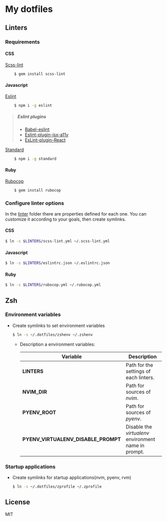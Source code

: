 My dotfiles
===========

Linters
-------

### Requirements

#### CSS

[Scss-lint](https://github.com/brigade/scss-lint)

```bash
    $ gem install scss-lint
```

#### Javascript

[Eslint](http://eslint.org/)

```bash
    $ npm i -g eslint
```

> ##### Eslint plugins
>
> * [Babel-eslint](https://github.com/babel/babel-eslint)
> * [Eslint-plugin-jsx-a11y](https://github.com/evcohen/eslint-plugin-jsx-a11y)
> * [EsLint-plugin-React](https://github.com/yannickcr/eslint-plugin-react)

[Standard](https://standardjs.com)

```bash
    $ npm i -g standard
```

#### Ruby

[Rubocop](http://rubocop.readthedocs.io)

```bash
    $ gem install rubocop
```

### Configure linter options

In the [linter](./linters) folder there are properties defined for each one. You can customize it according to your goals, then create symlinks.

#### CSS

```bash
$ ln -s $LINTERS/scss-lint.yml ~/.scss-lint.yml
```

#### Javascript

```bash
$ ln -s $LINTERS/eslintrc.json ~/.eslintrc.json
```

#### Ruby

```bash
$ ln -s $LINTERS/rubocop.yml ~/.rubocop.yml
```

Zsh
---

### Environment variables

* Create symlinks to set environment variables

    ```bash
    $ ln -s ~/.dotfiles/zshenv ~/.zshenv
    ```

  * Description a environment variables:

    | Variable                            | Description                                          |
    |-------------------------------------|------------------------------------------------------|
    | __LINTERS__                         | Path for the settings of each linters.               |
    | __NVIM_DIR__                        | Path for sources of _nvim_.                          |
    | __PYENV_ROOT__                      | Path for sources of _pyenv_.                         |
    | __PYENV_VIRTUALENV_DISABLE_PROMPT__ | Disable the _virtualenv_ environment name in prompt. |


### Startup applications

* Create symlinks for startup applications(nvm, pyenv, rvm)

    ```bash
    $ ln -s ~/.dotfiles/zprofile ~/.zprofile
    ```

License
-------

MIT
